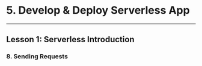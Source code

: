 # 5. Develop & Deploy Serverless App
___

## Lesson 1: Serverless Introduction

### 8. Sending Requests



